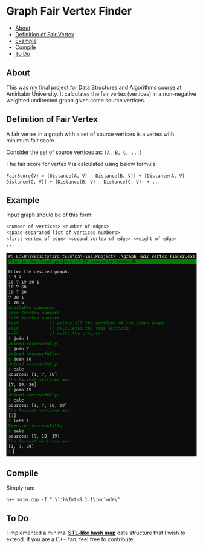 
# Graph Fair Vertex Finder

- [About](#about)
- [Definition of Fair Vertex](#definition-of-fair-vertex)
- [Example](#example)
- [Compile](#compile)
- [To Do](#to-do)

## About
This was my final project for Data Structures and Algorithms course at Amirkabir University.
It calculates the fair vertex (vertices) in a non-negative weighted undirected graph given some source vertices.

## Definition of Fair Vertex
A fair vertex in a graph with a set of source vertices is a vertex with minimum fair score.

Consider the set of source vertices as: `{A, B, C, ...}`

The fair score for vertex `V` is calculated using below formula:

```
FairScore(V) = |Distance(A, V) - Distance(B, V)| + |Distance(A, V) - Distance(C, V)| + |Distance(B, V) - Distance(C, V)| + ...
```

## Example
Input graph should be of this form:
```
<number of vertices> <number of edges>
<space-separated list of vertices numbers>
<first vertex of edge> <second vertex of edge> <weight of edge>
...
```
![Example](/doc/screenshot.png "Example")

## Compile
Simply run:
```
g++ main.cpp -I ".\lib\fmt-8.1.1\include\"
```

## To Do
I implemented a minimal **[STL-like hash map](hash_map.hpp)** data structure that I wish to extend.
If you are a C++ fan, feel free to contribute.
